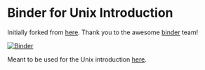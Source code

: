 # Binder for Unix Introduction

Initially forked from [here](https://github.com/binder-examples/conda). Thank you to the awesome [binder](https://mybinder.org/) team!

[![Binder](https://mybinder.org/badge_logo.svg)](https://mybinder.org/v2/gh/AstrobioMike/binder-unix-intro/master?urlpath=lab)

Meant to be used for the Unix introduction [here](https://astrobiomike.github.io/unix/unix-intro).
